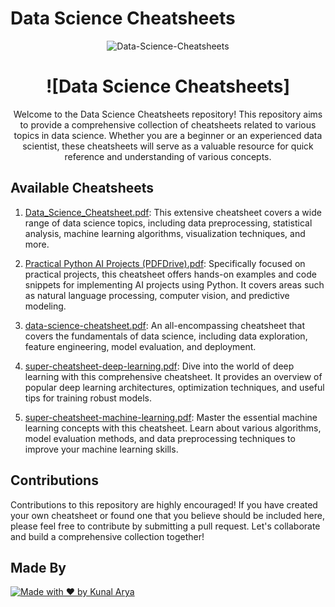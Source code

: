 # Data Science Cheatsheets

<!-- Add your project banner here -->
<p align="center">
  <img src="https://miro.medium.com/v2/resize:fit:1400/1*bbitHaqU3PnpJZjgNyGWfA.png" alt="Data-Science-Cheatsheets">
</p>

<!-- Project Title -->
<h1 align="center">![Data Science Cheatsheets]</h1>

<p align="center">Welcome to the Data Science Cheatsheets repository! This repository aims to provide a comprehensive collection of cheatsheets related to various topics in data science. Whether you are a beginner or an experienced data scientist, these cheatsheets will serve as a valuable resource for quick reference and understanding of various concepts.
</p>

## Available Cheatsheets

1. [Data_Science_Cheatsheet.pdf](https://github.com/kunalarya873/Data-Science-Cheatsheet/blob/main/Data%20Science%20.pdf): This extensive cheatsheet covers a wide range of data science topics, including data preprocessing, statistical analysis, machine learning algorithms, visualization techniques, and more.

2. [Practical Python AI Projects (PDFDrive).pdf](https://github.com/kunalarya873/Data-Science-Cheatsheet/blob/main/Practical%20Python%20AI%20Projects%20(%20PDFDrive%20).pdf): Specifically focused on practical projects, this cheatsheet offers hands-on examples and code snippets for implementing AI projects using Python. It covers areas such as natural language processing, computer vision, and predictive modeling.

3. [data-science-cheatsheet.pdf](https://github.com/kunalarya873/Data-Science-Cheatsheet/blob/main/data-science-cheatsheet.pdf): An all-encompassing cheatsheet that covers the fundamentals of data science, including data exploration, feature engineering, model evaluation, and deployment.

4. [super-cheatsheet-deep-learning.pdf](https://github.com/kunalarya873/Data-Science-Cheatsheet/blob/main/super-cheatsheet-deep-learning.pdf): Dive into the world of deep learning with this comprehensive cheatsheet. It provides an overview of popular deep learning architectures, optimization techniques, and useful tips for training robust models.

5. [super-cheatsheet-machine-learning.pdf](https://github.com/kunalarya873/Data-Science-Cheatsheet/blob/main/super-cheatsheet-machine-learning.pdf): Master the essential machine learning concepts with this cheatsheet. Learn about various algorithms, model evaluation methods, and data preprocessing techniques to improve your machine learning skills.

## Contributions

Contributions to this repository are highly encouraged! If you have created your own cheatsheet or found one that you believe should be included here, please feel free to contribute by submitting a pull request. Let's collaborate and build a comprehensive collection together!

## Made By

[![Made with ❤️ by Kunal Arya](https://img.shields.io/badge/Made%20with%20%E2%9D%A4%EF%B8%8F%20by-Kunal%20Arya-blue)](https://github.com/kunalarya873)
